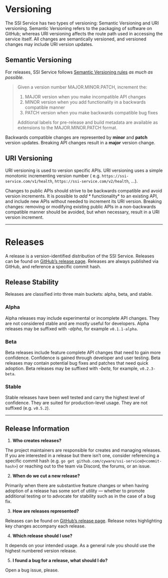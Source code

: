# Versioning

The SSI Service has two types of versioning: Semantic Versioning and URI versioning. Semantic Versioning refers to the
packaging of software on GitHub; whereas URI versioning affects the route path used in accessing the service itself. All
changes are semantically versioned, and versioned changes may include URI version updates.

## Semantic Versioning

For releases, SSI Service follows [Semantic Versioning rules](https://semver.org/) *as much as possible.*

> Given a version number MAJOR.MINOR.PATCH, increment the:
>
> 1. MAJOR version when you make incompatible API changes
> 2. MINOR version when you add functionality in a backwards compatible manner
> 3. PATCH version when you make backwards compatible bug fixes
>
> Additional labels for pre-release and build metadata are available as extensions to the MAJOR.MINOR.PATCH format.
>

Backwards compatible changes are represented by **minor** and **patch** version updates. Breaking API changes result in
a **major** version change.

## URI Versioning

URI versioning is used to version specific APIs. URI versioning uses a simple monotonic incrementing version number (
e.g. `https://ssi-service.com/v1/health`, `https://ssi-service.com/v2/health`, …).

Changes to public APIs should strive to be backwards compatible and avoid version increments. It is possible to *add* *
functionality* to an existing API, and include new APIs without needed to increment its URI version. Breaking changes:
removing or modifying existing public APIs in a non-backwards compatible manner should be avoided, but when necessary,
result in a URI version increment.

---

# Releases

A release is a version-identified distribution of the SSI Service. Releases can be found
on [GitHub’s release page](https://github.com/cyware/ssi-service/releases). Releases are always published via
GitHub, and reference a specific commit hash.

## Release Stability

Releases are classified into three main buckets: alpha, beta, and stable.

### Alpha

Alpha releases may include experimental or incomplete API changes. They are not considered stable and are mostly useful
for developers. Alpha releases may be suffixed with *-alpha*, for example `v0.1.1-alpha`.

### Beta

Beta releases include feature complete API changes that need to gain more confidence. Confidence is gained through
developer and user testing. Beta releases may contain potential bug fixes and patches that need quick adoption. Beta
releases may be suffixed with *-beta*, for example, `v0.2.3-beta`.

### Stable

Stable releases have been well tested and carry the highest level of confidence. They are suited for production-level
usage. They are not suffixed (e.g. `v0.5.2`).

---

## Release Information

1. **Who creates releases?**

The project maintainers are responsible for creates and managing releases. If you are interested in a release but there
isn’t one, consider referencing a specific commit hash (e.g. `go get github.com/cyware/ssi-service@<commit-hash>`) 
or reaching out to the team via Discord, the forums, or an issue.

2. **When do we cut a new release?**

Primarily when there are substantive feature changes or when having adoption of a release has some sort of utility —
whether to promote additional testing or to advocate for stability such as in the case of a bug fix.

3. **How are releases represented?**

Releases can be found on [GitHub’s release page](https://github.com/cyware/ssi-service/releases). Release notes
highlighting key changes accompany each release.

4. **Which release should I use?**

It depends on your intended usage. As a general rule you should use the highest numbered version release.

5. **I found a bug for a release, what should I do?**

Open a bug issue, please.